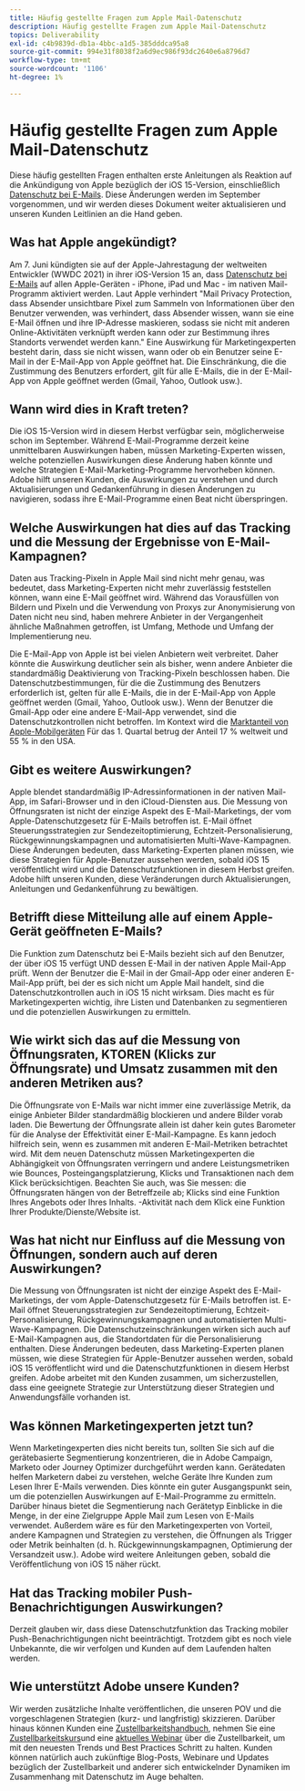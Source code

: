 ```yaml
---
title: Häufig gestellte Fragen zum Apple Mail-Datenschutz
description: Häufig gestellte Fragen zum Apple Mail-Datenschutz
topics: Deliverability
exl-id: c4b9839d-db1a-4bbc-a1d5-385dddca95a8
source-git-commit: 994e31f8038f2a6d9ec986f93dc2640e6a8796d7
workflow-type: tm+mt
source-wordcount: '1106'
ht-degree: 1%

---
```


# Häufig gestellte Fragen zum Apple Mail-Datenschutz

Diese häufig gestellten Fragen enthalten erste Anleitungen als Reaktion auf die Ankündigung von Apple bezüglich der iOS 15-Version, einschließlich [Datenschutz bei E-Mails](https://www.apple.com/newsroom/2021/06/apple-advances-its-privacy-leadership-with-ios-15-ipados-15-macos-monterey-and-watchos-8/). Diese Änderungen werden im September vorgenommen, und wir werden dieses Dokument weiter aktualisieren und unseren Kunden Leitlinien an die Hand geben.

## Was hat Apple angekündigt?

Am 7. Juni kündigten sie auf der Apple-Jahrestagung der weltweiten Entwickler (WWDC 2021) in ihrer iOS-Version 15 an, dass [Datenschutz bei E-Mails](https://www.apple.com/newsroom/2021/06/apple-advances-its-privacy-leadership-with-ios-15-ipados-15-macos-monterey-and-watchos-8/) auf allen Apple-Geräten - iPhone, iPad und Mac - im nativen Mail-Programm aktiviert werden. Laut Apple verhindert &quot;Mail Privacy Protection, dass Absender unsichtbare Pixel zum Sammeln von Informationen über den Benutzer verwenden, was verhindert, dass Absender wissen, wann sie eine E-Mail öffnen und ihre IP-Adresse maskieren, sodass sie nicht mit anderen Online-Aktivitäten verknüpft werden kann oder zur Bestimmung ihres Standorts verwendet werden kann.&quot; Eine Auswirkung für Marketingexperten besteht darin, dass sie nicht wissen, wann oder ob ein Benutzer seine E-Mail in der E-Mail-App von Apple geöffnet hat. Die Einschränkung, die die Zustimmung des Benutzers erfordert, gilt für alle E-Mails, die in der E-Mail-App von Apple geöffnet werden (Gmail, Yahoo, Outlook usw.).

## Wann wird dies in Kraft treten?

Die iOS 15-Version wird in diesem Herbst verfügbar sein, möglicherweise schon im September. Während E-Mail-Programme derzeit keine unmittelbaren Auswirkungen haben, müssen Marketing-Experten wissen, welche potenziellen Auswirkungen diese Änderung haben könnte und welche Strategien E-Mail-Marketing-Programme hervorheben können. Adobe hilft unseren Kunden, die Auswirkungen zu verstehen und durch Aktualisierungen und Gedankenführung in diesen Änderungen zu navigieren, sodass ihre E-Mail-Programme einen Beat nicht überspringen.

## Welche Auswirkungen hat dies auf das Tracking und die Messung der Ergebnisse von E-Mail-Kampagnen?

Daten aus Tracking-Pixeln in Apple Mail sind nicht mehr genau, was bedeutet, dass Marketing-Experten nicht mehr zuverlässig feststellen können, wann eine E-Mail geöffnet wird. Während das Vorausfüllen von Bildern und Pixeln und die Verwendung von Proxys zur Anonymisierung von Daten nicht neu sind, haben mehrere Anbieter in der Vergangenheit ähnliche Maßnahmen getroffen, ist Umfang, Methode und Umfang der Implementierung neu.

Die E-Mail-App von Apple ist bei vielen Anbietern weit verbreitet. Daher könnte die Auswirkung deutlicher sein als bisher, wenn andere Anbieter die standardmäßig Deaktivierung von Tracking-Pixeln beschlossen haben. Die Datenschutzbestimmungen, für die die Zustimmung des Benutzers erforderlich ist, gelten für alle E-Mails, die in der E-Mail-App von Apple geöffnet werden (Gmail, Yahoo, Outlook usw.). Wenn der Benutzer die Gmail-App oder eine andere E-Mail-App verwendet, sind die Datenschutzkontrollen nicht betroffen. Im Kontext wird die [Marktanteil von Apple-Mobilgeräten](https://www.counterpointresearch.com/global-smartphone-share/) Für das 1. Quartal betrug der Anteil 17 % weltweit und 55 % in den USA.

## Gibt es weitere Auswirkungen?

Apple blendet standardmäßig IP-Adressinformationen in der nativen Mail-App, im Safari-Browser und in den iCloud-Diensten aus. Die Messung von Öffnungsraten ist nicht der einzige Aspekt des E-Mail-Marketings, der vom Apple-Datenschutzgesetz für E-Mails betroffen ist. E-Mail öffnet Steuerungsstrategien zur Sendezeitoptimierung, Echtzeit-Personalisierung, Rückgewinnungskampagnen und automatisierten Multi-Wave-Kampagnen. Diese Änderungen bedeuten, dass Marketing-Experten planen müssen, wie diese Strategien für Apple-Benutzer aussehen werden, sobald iOS 15 veröffentlicht wird und die Datenschutzfunktionen in diesem Herbst greifen. Adobe hilft unseren Kunden, diese Veränderungen durch Aktualisierungen, Anleitungen und Gedankenführung zu bewältigen.

## Betrifft diese Mitteilung alle auf einem Apple-Gerät geöffneten E-Mails?

Die Funktion zum Datenschutz bei E-Mails bezieht sich auf den Benutzer, der über iOS 15 verfügt UND dessen E-Mail in der nativen Apple Mail-App prüft. Wenn der Benutzer die E-Mail in der Gmail-App oder einer anderen E-Mail-App prüft, bei der es sich nicht um Apple Mail handelt, sind die Datenschutzkontrollen auch in iOS 15 nicht wirksam. Dies macht es für Marketingexperten wichtig, ihre Listen und Datenbanken zu segmentieren und die potenziellen Auswirkungen zu ermitteln.

## Wie wirkt sich das auf die Messung von Öffnungsraten, KTOREN (Klicks zur Öffnungsrate) und Umsatz zusammen mit den anderen Metriken aus?

Die Öffnungsrate von E-Mails war nicht immer eine zuverlässige Metrik, da einige Anbieter Bilder standardmäßig blockieren und andere Bilder vorab laden. Die Bewertung der Öffnungsrate allein ist daher kein gutes Barometer für die Analyse der Effektivität einer E-Mail-Kampagne. Es kann jedoch hilfreich sein, wenn es zusammen mit anderen E-Mail-Metriken betrachtet wird. Mit dem neuen Datenschutz müssen Marketingexperten die Abhängigkeit von Öffnungsraten verringern und andere Leistungsmetriken wie Bounces, Posteingangsplatzierung, Klicks und Transaktionen nach dem Klick berücksichtigen. Beachten Sie auch, was Sie messen: die Öffnungsraten hängen von der Betreffzeile ab; Klicks sind eine Funktion Ihres Angebots oder Ihres Inhalts. -Aktivität nach dem Klick eine Funktion Ihrer Produkte/Dienste/Website ist.

## Was hat nicht nur Einfluss auf die Messung von Öffnungen, sondern auch auf deren Auswirkungen?

Die Messung von Öffnungsraten ist nicht der einzige Aspekt des E-Mail-Marketings, der vom Apple-Datenschutzgesetz für E-Mails betroffen ist. E-Mail öffnet Steuerungsstrategien zur Sendezeitoptimierung, Echtzeit-Personalisierung, Rückgewinnungskampagnen und automatisierten Multi-Wave-Kampagnen. Die Datenschutzeinschränkungen wirken sich auch auf E-Mail-Kampagnen aus, die Standortdaten für die Personalisierung enthalten. Diese Änderungen bedeuten, dass Marketing-Experten planen müssen, wie diese Strategien für Apple-Benutzer aussehen werden, sobald iOS 15 veröffentlicht wird und die Datenschutzfunktionen in diesem Herbst greifen. Adobe arbeitet mit den Kunden zusammen, um sicherzustellen, dass eine geeignete Strategie zur Unterstützung dieser Strategien und Anwendungsfälle vorhanden ist.

## Was können Marketingexperten jetzt tun?

Wenn Marketingexperten dies nicht bereits tun, sollten Sie sich auf die gerätebasierte Segmentierung konzentrieren, die in Adobe Campaign, Marketo oder Journey Optimizer durchgeführt werden kann. Gerätedaten helfen Marketern dabei zu verstehen, welche Geräte Ihre Kunden zum Lesen Ihrer E-Mails verwenden. Dies könnte ein guter Ausgangspunkt sein, um die potenziellen Auswirkungen auf E-Mail-Programme zu ermitteln. Darüber hinaus bietet die Segmentierung nach Gerätetyp Einblicke in die Menge, in der eine Zielgruppe Apple Mail zum Lesen von E-Mails verwendet. Außerdem wäre es für den Marketingexperten von Vorteil, andere Kampagnen und Strategien zu verstehen, die Öffnungen als Trigger oder Metrik beinhalten (d. h. Rückgewinnungskampagnen, Optimierung der Versandzeit usw.). Adobe wird weitere Anleitungen geben, sobald die Veröffentlichung von iOS 15 näher rückt.

## Hat das Tracking mobiler Push-Benachrichtigungen Auswirkungen?

Derzeit glauben wir, dass diese Datenschutzfunktion das Tracking mobiler Push-Benachrichtigungen nicht beeinträchtigt. Trotzdem gibt es noch viele Unbekannte, die wir verfolgen und Kunden auf dem Laufenden halten werden.

## Wie unterstützt Adobe unsere Kunden?

Wir werden zusätzliche Inhalte veröffentlichen, die unseren POV und die vorgeschlagenen Strategien (kurz- und langfristig) skizzieren. Darüber hinaus können Kunden eine [Zustellbarkeitshandbuch](../introduction.md), nehmen Sie eine [Zustellbarkeitskurs](http://bit.ly/Deliverability-Course)und eine [aktuelles Webinar](https://primetime.bluejeans.com/a2m/events/playback/29edda30-a9b8-4e4b-a460-e829c02c912a) über die Zustellbarkeit, um mit den neuesten Trends und Best Practices Schritt zu halten. Kunden können natürlich auch zukünftige Blog-Posts, Webinare und Updates bezüglich der Zustellbarkeit und anderer sich entwickelnder Dynamiken im Zusammenhang mit Datenschutz im Auge behalten.
